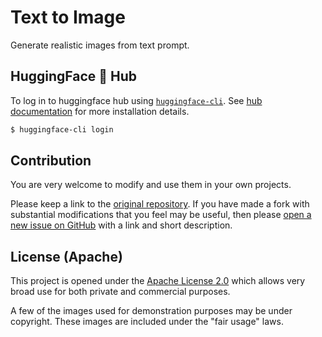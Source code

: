 <!--
 Copyright 2022 Victor I. Afolabi

 Licensed under the Apache License, Version 2.0 (the "License");
 you may not use this file except in compliance with the License.
 You may obtain a copy of the License at

     http://www.apache.org/licenses/LICENSE-2.0

 Unless required by applicable law or agreed to in writing, software
 distributed under the License is distributed on an "AS IS" BASIS,
 WITHOUT WARRANTIES OR CONDITIONS OF ANY KIND, either express or implied.
 See the License for the specific language governing permissions and
 limitations under the License.
-->

# Text to Image

Generate realistic images from text prompt.

## HuggingFace 🤗 Hub

To log in to huggingface hub using [`huggingface-cli`].
See [hub documentation] for more installation details.

[`huggingface-cli`]: https://huggingface.co/docs/huggingface_hub/quick-start
[hub documentation]: https://huggingface.co/docs/hub/index

```sh
$ huggingface-cli login
```

## Contribution

You are very welcome to modify and use them in your own projects.

Please keep a link to the [original repository]. If you have made a fork with
substantial modifications that you feel may be useful, then please [open a new
issue on GitHub][issues] with a link and short description.

## License (Apache)

This project is opened under the [Apache License 2.0][license] which allows very
broad use for both private and commercial purposes.

A few of the images used for demonstration purposes may be under copyright.
These images are included under the "fair usage" laws.

[original repository]: https://github.com/victor-iyi/text-to-image
[issues]: https://github.com/victor-iyi/text-to-image/issues
[license]: ./LICENSE

